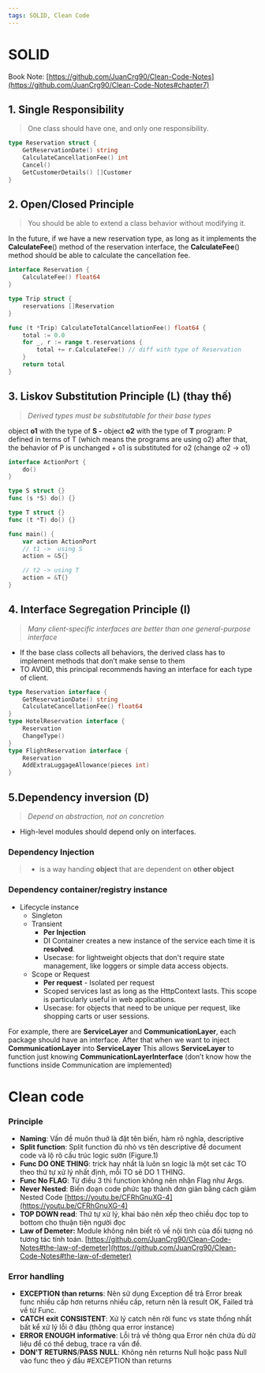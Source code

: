 ```yaml
---
tags: SOLID, Clean Code
---
```

# SOLID

Book Note: [https://github.com/JuanCrg90/Clean-Code-Notes](https://github.com/JuanCrg90/Clean-Code-Notes#chapter7)

## 1. Single Responsibility
> One class should have one, and only one responsibility.

```go
type Reservation struct {
	GetReservationDate() string
	CalculateCancellationFee() int
	Cancel()
	GetCustomerDetails() []Customer
}
```

## 2. Open/Closed Principle
> You should be able to extend a class behavior without modifying it.

In the future, if we have a new reservation type, as long as it implements the **CalculateFee**() method of the reservation interface, the **CalculateFee**() method should be able to calculate the cancellation fee.
```go
interface Reservation {
	CalculateFee() float64
}

type Trip struct {
	reservations []Reservation
}

func (t *Trip) CalculateTotalCancellationFee() float64 {
	total := 0.0
	for _, r := range t.reservations {
		total += r.CalculateFee() // diff with type of Reservation
	}
	return total
}
```

## 3. Liskov Substitution Principle (L) (thay thế)
> _Derived types must be substitutable for their base types_

object **o1** with the type of **S -** object **o2** with the type of **T**
program: P defined in terms of T (which means the programs are using o2)
after that, the behavior of P is unchanged + o1 is substituted for o2 (change o2 → o1)
```go
interface ActionPort {
	do()
}

type S struct {}
func (s *S) do() {}

type T struct {}
func (t *T) do() {}

func main() {
	var action ActionPort
	// t1 ->  using S
	action = &S{}

	// t2 -> using T
	action = &T{}
}
```

## 4. Interface Segregation Principle (I)
> _Many client-specific interfaces are better than one general-purpose interface_

- If the base class collects all behaviors, the derived class has to implement methods that don’t make sense to them
- TO AVOID, this principal recommends having an interface for each type of client.
```go
type Reservation interface {
	GetReservationDate() string
	CalculateCancellationFee() float64
}
type HotelReservation interface {
	Reservation
	ChangeType()
}
type FlightReservation interface {
	Reservation
	AddExtraLuggageAllowance(pieces int)
}
```

## 5.Dependency inversion (D)
> _Depend on abstraction, not on concretion_
- High-level modules should depend only on interfaces.

### Dependency Injection
> - is a way handing **object** that are dependent on **other object**

### Dependency container/registry instance
- Lifecycle instance
	- Singleton
	- Transient
		- **Per Injection**
		- DI Container creates a new instance of the service each time it is **resolved**.
		- Usecase: for lightweight objects that don't require state management, like loggers or simple data access objects.
	- Scope or Request
		- **Per request** - Isolated per request
		- Scoped services last as long as the HttpContext lasts. This scope is particularly useful in web applications.
		- Usecase: for objects that need to be unique per request, like shopping carts or user sessions.


For example, there are **ServiceLayer** and **CommunicationLayer**, each package should have an interface. After that when we want to inject **CommunicationLayer** into **ServiceLayer**
This allows **ServiceLayer** to function just knowing **CommunicationLayerInterface** (don’t know how the functions inside Communication are implemented)

# Clean code
### Principle
- **Naming**: Vấn đề muôn thuở là đặt tên biến, hàm rõ nghĩa, descriptive
- **Split function**: Split function đủ nhỏ vs tên descriptive để document code và lộ rõ cấu trúc logic sườn (Figure.1)
- **Func DO ONE THING**: trick hay nhất là luôn sn logic là một set các TO theo thứ tự xử lý nhất định, mỗi TO sẽ DO 1 THING.
- **Func No FLAG**: Từ điều 3 thì function không nên nhận Flag như Args.
- **Never Nested**: Biến đoạn code phức tạp thành đơn giản bằng cách giảm Nested Code
[https://youtu.be/CFRhGnuXG-4](https://youtu.be/CFRhGnuXG-4)
- **TOP DOWN read**: Thứ tự xử lý, khai báo nên xếp theo chiều đọc top to bottom cho thuận tiện người đọc
- **Law of Demeter:** Module không nên biết rõ về nội tình của đối tượng nó tương tác tính toán. [https://github.com/JuanCrg90/Clean-Code-Notes#the-law-of-demeter](https://github.com/JuanCrg90/Clean-Code-Notes#the-law-of-demeter)

### Error handling
- **EXCEPTION** **than returns**: Nên sử dụng Exception để trả Error break func nhiều cấp hơn returns nhiều cấp, return nên là result OK, Failed trả về từ Func.
- **CATCH** **exit** **CONSISTENT**: Xử lý catch nên rời func vs state thống nhất bất kể xử lý lỗi ở đâu (thông qua error instance)
- **ERROR** **ENOUGH** **informative**: Lỗi trả về thông qua Error nên chứa đủ dữ liệu để có thể debug, trace ra vấn đề.
- **DON'T** **RETURNS**/**PASS** **NULL**: Không nên returns Null hoặc pass Null vào func theo ý đầu #EXCEPTION than returns